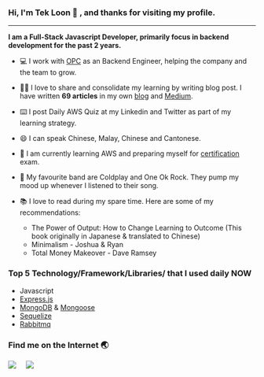 ### Hi, I'm Tek Loon 👋 , and thanks for visiting my profile.

---

**I am a Full-Stack Javascript Developer, primarily focus in backend development for the past 2 years.**

- 💻 I work with [OPC](https://www.opcbiz.com) as an Backend Engineer, helping the company and the team to grow.

- ✍🏻 I love to share and consolidate my learning by writing blog post. I have written **69 articles** in my own [blog](https://tekloon.dev) and [Medium](https://tekloon.medium.com/).

- ⌨️ I post Daily AWS Quiz at my Linkedin and Twitter as part of my learning strategy.

- 😄 I can speak Chinese, Malay, Chinese and Cantonese.

- 🌱 I am currently learning AWS and preparing myself for [certification](https://aws.amazon.com/certification/certified-developer-associate/) exam.

- 🎸 My favourite band are Coldplay and One Ok Rock. They pump my mood up whenever I listened to their song.

- 📚 I love to read during my spare time. Here are some of my recommendations:
  - The Power of Output: How to Change Learning to Outcome (This book originally in Japanese & translated to Chinese)
  - Minimalism - Joshua & Ryan
  - Total Money Makeover - Dave Ramsey

### Top 5 Technology/Framework/Libraries/ that I used daily NOW
- Javascript
- [Express.js](https://expressjs.com/)
- [MongoDB](https://www.mongodb.com) & [Mongoose](https://mongoosejs.com/)
- [Sequelize](https://sequelize.org/)
- [Rabbitmq](https://www.rabbitmq.com/)


### Find me on the Internet 🌏
<p>
  <a href="https://twitter.com/TekLoonCheah"><img src="https://img.shields.io/badge/twitter-%231DA1F2.svg?&style=for-the-badge&logo=twitter&logoColor=white" /></a>&nbsp;&nbsp;&nbsp;&nbsp;
  <a href="https://www.linkedin.com/in/tek-loon-cheah-774b7959/"><img src="https://img.shields.io/badge/linkedin-%230077B5.svg?&style=for-the-badge&logo=linkedin&logoColor=white" /></a>&nbsp;&nbsp;&nbsp;&nbsp;

</p>








<!--
**tlcheah2/tlcheah2** is a ✨ _special_ ✨ repository because its `README.md` (this file) appears on your GitHub profile.

Here are some ideas to get you started:

- 🔭 I’m currently working on ...
- 🌱 I’m currently learning ...
- 👯 I’m looking to collaborate on ...
- 🤔 I’m looking for help with ...
- 💬 Ask me about ...
- 📫 How to reach me: ...
- 😄 Pronouns: ...
- ⚡ Fun fact: ...
-->
